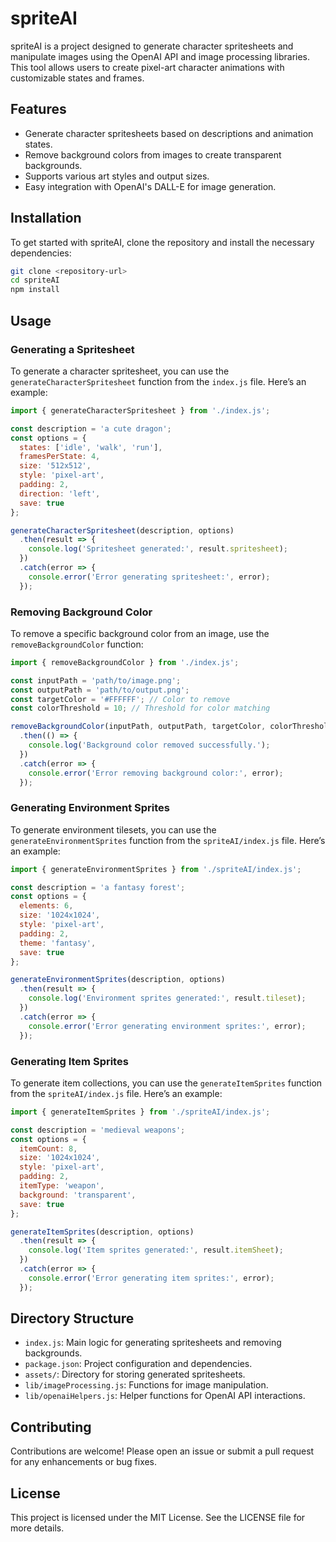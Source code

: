 # spriteAI

spriteAI is a project designed to generate character spritesheets and manipulate images using the OpenAI API and image processing libraries. This tool allows users to create pixel-art character animations with customizable states and frames.

## Features

- Generate character spritesheets based on descriptions and animation states.
- Remove background colors from images to create transparent backgrounds.
- Supports various art styles and output sizes.
- Easy integration with OpenAI's DALL-E for image generation.

## Installation

To get started with spriteAI, clone the repository and install the necessary dependencies:

```bash
git clone <repository-url>
cd spriteAI
npm install
```

## Usage

### Generating a Spritesheet

To generate a character spritesheet, you can use the `generateCharacterSpritesheet` function from the `index.js` file. Here’s an example:

```javascript
import { generateCharacterSpritesheet } from './index.js';

const description = 'a cute dragon';
const options = {
  states: ['idle', 'walk', 'run'],
  framesPerState: 4,
  size: '512x512',
  style: 'pixel-art',
  padding: 2,
  direction: 'left',
  save: true
};

generateCharacterSpritesheet(description, options)
  .then(result => {
    console.log('Spritesheet generated:', result.spritesheet);
  })
  .catch(error => {
    console.error('Error generating spritesheet:', error);
  });
```

### Removing Background Color

To remove a specific background color from an image, use the `removeBackgroundColor` function:

```javascript
import { removeBackgroundColor } from './index.js';

const inputPath = 'path/to/image.png';
const outputPath = 'path/to/output.png';
const targetColor = '#FFFFFF'; // Color to remove
const colorThreshold = 10; // Threshold for color matching

removeBackgroundColor(inputPath, outputPath, targetColor, colorThreshold)
  .then(() => {
    console.log('Background color removed successfully.');
  })
  .catch(error => {
    console.error('Error removing background color:', error);
  });
```

### Generating Environment Sprites

To generate environment tilesets, you can use the `generateEnvironmentSprites` function from the `spriteAI/index.js` file. Here’s an example:

```javascript
import { generateEnvironmentSprites } from './spriteAI/index.js';

const description = 'a fantasy forest';
const options = {
  elements: 6,
  size: '1024x1024',
  style: 'pixel-art',
  padding: 2,
  theme: 'fantasy',
  save: true
};

generateEnvironmentSprites(description, options)
  .then(result => {
    console.log('Environment sprites generated:', result.tileset);
  })
  .catch(error => {
    console.error('Error generating environment sprites:', error);
  });
```

### Generating Item Sprites

To generate item collections, you can use the `generateItemSprites` function from the `spriteAI/index.js` file. Here’s an example:

```javascript
import { generateItemSprites } from './spriteAI/index.js';

const description = 'medieval weapons';
const options = {
  itemCount: 8,
  size: '1024x1024',
  style: 'pixel-art',
  padding: 2,
  itemType: 'weapon',
  background: 'transparent',
  save: true
};

generateItemSprites(description, options)
  .then(result => {
    console.log('Item sprites generated:', result.itemSheet);
  })
  .catch(error => {
    console.error('Error generating item sprites:', error);
  });
```

## Directory Structure

- `index.js`: Main logic for generating spritesheets and removing backgrounds.
- `package.json`: Project configuration and dependencies.
- `assets/`: Directory for storing generated spritesheets.
- `lib/imageProcessing.js`: Functions for image manipulation.
- `lib/openaiHelpers.js`: Helper functions for OpenAI API interactions.

## Contributing

Contributions are welcome! Please open an issue or submit a pull request for any enhancements or bug fixes.

## License

This project is licensed under the MIT License. See the LICENSE file for more details.
